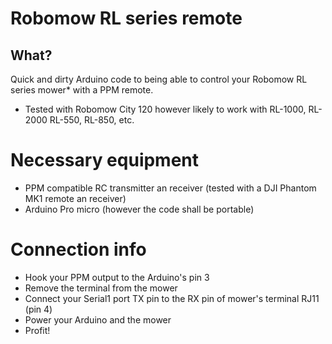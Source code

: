 # Robomow RL series remote

## What?

Quick and dirty Arduino code to being able to control your Robomow RL series mower* with a PPM remote.

* Tested with Robomow City 120 however likely to work with RL-1000, RL-2000 RL-550, RL-850, etc.

# Necessary equipment

 * PPM compatible RC transmitter an receiver (tested with a DJI Phantom MK1 remote an receiver)
 * Arduino Pro micro (however the code shall be portable)
 
# Connection info

 * Hook your PPM output to the Arduino's pin 3
 * Remove the terminal from the mower
 * Connect your Serial1 port TX pin to the RX pin of mower's terminal RJ11 (pin 4)
 * Power your Arduino and the mower
 * Profit!
